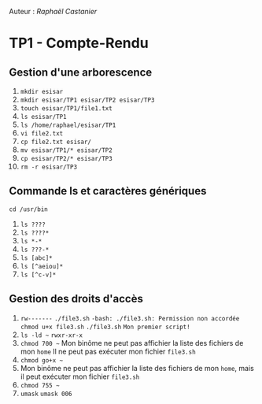 
Auteur : *Raphaël Castanier*

# TP1 - Compte-Rendu

## Gestion d'une arborescence

1. `mkdir esisar`
2. `mkdir esisar/TP1 esisar/TP2 esisar/TP3`
3. `touch esisar/TP1/file1.txt`
4. `ls esisar/TP1`
5. `ls /home/raphael/esisar/TP1`
6. `vi file2.txt`
7. `cp file2.txt esisar/`
8. `mv esisar/TP1/* esisar/TP2`
9. `cp esisar/TP2/* esisar/TP3`
10. `rm -r esisar/TP3`

## Commande ls et caractères génériques

`cd /usr/bin`
1. `ls ????`
2. `ls ????*`
3. `ls *-*`
4. `ls ???-*`
5. `ls [abc]*`
6. `ls [^aeiou]*`
7. `ls [^c-v]*`

## Gestion des droits d'accès

1.  `rw-------`
    `./file3.sh`
    `-bash: ./file3.sh: Permission non accordée`
    `chmod u+x file3.sh`
    `./file3.sh`
    `Mon premier script!`
2.  `ls -ld ~`
    `rwxr-xr-x`
3.  `chmod 700 ~`
    Mon binôme ne peut pas affichier la liste des fichiers de mon `home`
    Il ne peut pas exécuter mon fichier `file3.sh`
4.  `chmod go+x ~`
5.  Mon binôme ne peut pas affichier la liste des fichiers de mon `home`,
    mais il peut exécuter mon fichier `file3.sh`
6.  `chmod 755 ~`
7.  `umask`
    `umask 006`

